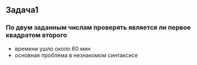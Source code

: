  ## Задача1
 ### По двум заданным числам проверять является ли первое квадратом второго
 * времени ушло около 60 мин
 * основная проблема в незнакомом синтаксисе
